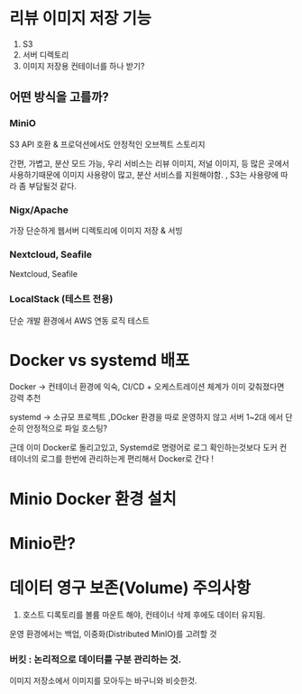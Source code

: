 
# 리뷰 이미지 저장 기능

1. S3
2. 서버 디렉토리
3. 이미지 저장용 컨테이너를 하나 받기?

## 어떤 방식을 고를까?

### MiniO
S3 API 호환 & 프로덕션에서도 안정적인 오브젝트 스토리지

간편, 가볍고, 분산 모드 가능, 우리 서비스는 리뷰 이미지, 저널 이미지, 등 많은 곳에서 사용하기때문에 이미지 사용량이 많고, 분산 서비스를 지원해야함. , S3는 사용량에 따라 좀 부담될것 같다.

### Nigx/Apache
가장 단순하게 웹서버 디렉토리에 이미지 저장 & 서빙

### Nextcloud, Seafile

Nextcloud, Seafile

### LocalStack (테스트 전용)

단순 개발 환경에서 AWS 연동 로직 테스트

# Docker vs systemd 배포

Docker → 컨테이너 환경에 익숙, CI/CD + 오케스트레이션 체계가 이미 갖춰졌다면 강력 추천

systemd → 소규모 프로젝트 ,DOcker 환경을 따로 운영하지 않고 서버 1~2대 에서 단순히 안정적으로 파일 호스팅? 

근데 이미 Docker로 돌리고있고, Systemd로 명령어로 로그 확인하는것보다 도커 컨테이너의 로그를 한번에 관리하는게 편리해서 Docker로 간다 !

# Minio Docker 환경 설치

# Minio란?

# 데이터 영구 보존(Volume) 주의사항

1. 호스트 디록토리를 볼륨 마운트 해야, 컨테이너 삭제 후에도 데이터 유지됨.

운영 환경에서는 백업, 이중화(Distributed MinIO)를 고려할 것

### 버킷 : 논리적으로 데이터를 구분 관리하는 것.

이미지 저장소에서 이미지를 모아두는 바구니와 비슷한것.
